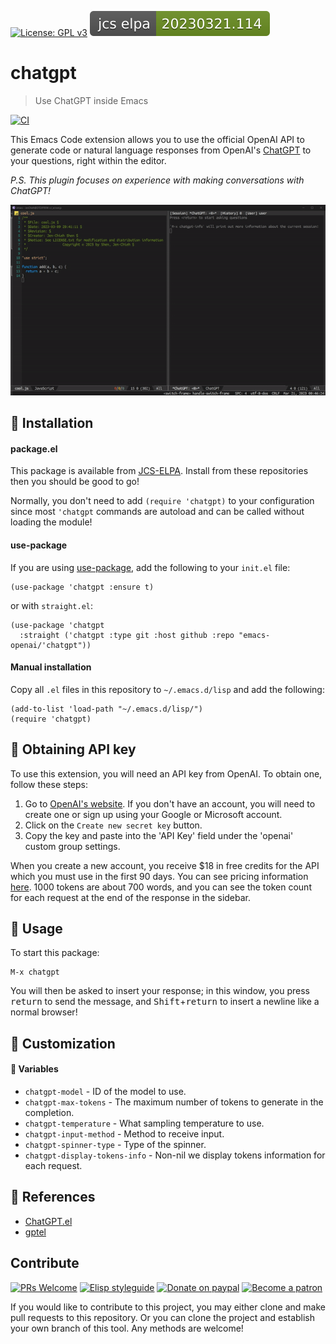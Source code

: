 [![License: GPL v3](https://img.shields.io/badge/License-GPL%20v3-blue.svg)](https://www.gnu.org/licenses/gpl-3.0)
[![JCS-ELPA](https://raw.githubusercontent.com/jcs-emacs/badges/master/elpa/v/chatgpt.svg)](https://jcs-emacs.github.io/jcs-elpa/#/chatgpt)

# chatgpt
> Use ChatGPT inside Emacs

[![CI](https://github.com/emacs-openai/chatgpt/actions/workflows/test.yml/badge.svg)](https://github.com/emacs-openai/chatgpt/actions/workflows/test.yml)

This Emacs Code extension allows you to use the official OpenAI API to generate
code or natural language responses from OpenAI's [ChatGPT](https://openai.com/blog/chatgpt)
to your questions, right within the editor.

*P.S. This plugin focuses on experience with making conversations with ChatGPT!*

<p align="center">
<img alt="explain" src="./etc/demo.gif"/>
</p>

## 💾 Installation

#### package.el

This package is available from [JCS-ELPA](https://jcs-emacs.github.io/jcs-elpa/).
Install from these repositories then you should be good to go!

Normally, you don't need to add `(require 'chatgpt)` to your configuration since
most `'chatgpt` commands are autoload and can be called without loading the module!

#### use-package

If you are using [use-package](https://www.emacswiki.org/emacs/UsePackage),
add the following to your `init.el` file:

```elisp
(use-package 'chatgpt :ensure t)
```

or with `straight.el`:

```elisp
(use-package 'chatgpt
  :straight ('chatgpt :type git :host github :repo "emacs-openai/'chatgpt"))
```

#### Manual installation

Copy all `.el` files in this repository to `~/.emacs.d/lisp` and add the following:

```elisp
(add-to-list 'load-path "~/.emacs.d/lisp/")
(require 'chatgpt)
```

## 🔑 Obtaining API key

To use this extension, you will need an API key from OpenAI. To obtain one,
follow these steps:

1. Go to [OpenAI's website](https://beta.openai.com/account/api-keys). If you
don't have an account, you will need to create one or sign up using your Google
or Microsoft account.
2. Click on the `Create new secret key` button.
3. Copy the key and paste into the 'API Key' field under the 'openai' custom group settings.

When you create a new account, you receive $18 in free credits for the API which
you must use in the first 90 days. You can see pricing information
[here](https://openai.com/api/pricing/). 1000 tokens are about 700 words, and
you can see the token count for each request at the end of the response in the
sidebar.

## 🔨 Usage

To start this package:

```
M-x chatgpt
```

You will then be asked to insert your response; in this window, you press
<kbd>return</kbd> to send the message, and <kbd>Shift</kbd>+<kbd>return</kbd>
to insert a newline like a normal browser!

## 📝 Customization

#### 🧪 Variables

- `chatgpt-model` - ID of the model to use.
- `chatgpt-max-tokens` - The maximum number of tokens to generate in the completion.
- `chatgpt-temperature` - What sampling temperature to use.
- `chatgpt-input-method` - Method to receive input.
- `chatgpt-spinner-type` - Type of the spinner.
- `chatgpt-display-tokens-info` - Non-nil we display tokens information for each request.

## 🔗 References

- [ChatGPT.el](https://github.com/joshcho/ChatGPT.el)
- [gptel](https://github.com/karthink/gptel)

## Contribute

[![PRs Welcome](https://img.shields.io/badge/PRs-welcome-brightgreen.svg)](http://makeapullrequest.com)
[![Elisp styleguide](https://img.shields.io/badge/elisp-style%20guide-purple)](https://github.com/bbatsov/emacs-lisp-style-guide)
[![Donate on paypal](https://img.shields.io/badge/paypal-donate-1?logo=paypal&color=blue)](https://www.paypal.me/jcs090218)
[![Become a patron](https://img.shields.io/badge/patreon-become%20a%20patron-orange.svg?logo=patreon)](https://www.patreon.com/jcs090218)

If you would like to contribute to this project, you may either
clone and make pull requests to this repository. Or you can
clone the project and establish your own branch of this tool.
Any methods are welcome!
